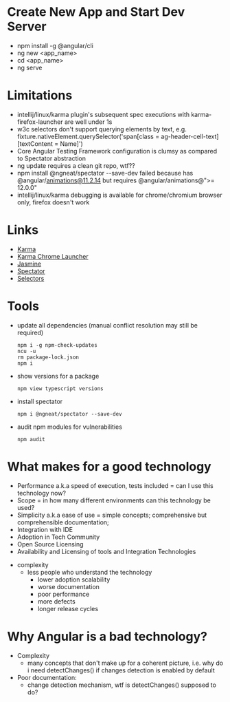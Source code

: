 # Create New App and Start Dev Server
 * npm install -g @angular/cli
 * ng new <app_name>
 * cd <app_name>
 * ng serve
 
# Limitations
  * intellij/linux/karma plugin's subsequent spec executions with karma-firefox-launcher are well under 1s
  * w3c selectors don't support querying elements by text, e.g. fixture.nativeElement.querySelector('span[class = ag-header-cell-text][textContent = Name]') 
  * Core Angular Testing Framework configuration is clumsy as compared to Spectator abstraction 
  * ng update requires a clean git repo, wtf??
  * npm install @ngneat/spectator --save-dev failed because has @angular/animations@11.2.14 but requires  @angular/animations@">= 12.0.0"
  * intellij/linux/karma debugging is available for chrome/chromium browser only, firefox doesn't work

# Links
  * [Karma](https://github.com/karma-runner/karma)
  * [Karma Chrome Launcher](https://github.com/karma-runner/karma-chrome-launcher)
  * [Jasmine](https://jasmine.github.io/2.0/introduction)
  * [Spectator](https://github.com/ngneat/spectator)
  * [Selectors](https://drafts.csswg.org/selectors)

# Tools
* update all dependencies (manual conflict resolution may still be required)
  ```
  npm i -g npm-check-updates
  ncu -u
  rm package-lock.json
  npm i
  ```
* show versions for a package
  ```
  npm view typescript versions
  ```
* install spectator
  ```
  npm i @ngneat/spectator --save-dev
  ```
* audit npm modules for vulnerabilities
  ```
  npm audit
  ```

# What makes for a good technology
* Performance a.k.a speed of execution, tests included = can I use this technology now?
* Scope = in how many different environments can this technology be used?
* Simplicity a.k.a ease of use = 
     simple concepts; 
     comprehensive but comprehensible documentation;
* Integration with IDE
* Adoption in Tech Community
* Open Source Licensing
* Availability and Licensing of tools and Integration Technologies

- complexity
    - less people who understand the technology
      - lower adoption scalability
      - worse documentation
      - poor performance
      - more defects
      - longer release cycles

# Why Angular is a bad technology?
* Complexity
  * many concepts that don't make up for a coherent picture, i.e. why do i need detectChanges() if changes detection is enabled by default
* Poor documentation:
  * change detection mechanism, wtf is detectChanges() supposed to do?

